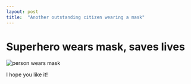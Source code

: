 ```yaml
---
layout: post
title:  "Another outstanding citizen wearing a mask"
---
```


# Superhero wears mask, saves lives

![person wears mask](/assets/test.png "Test")

I hope you like it!